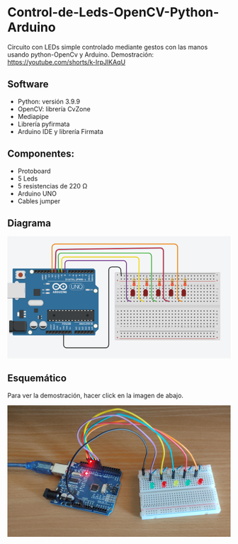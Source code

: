 # Control-de-Leds-OpenCV-Python-Arduino
Circuito con LEDs simple controlado mediante gestos con las manos usando python-OpenCv y Arduino.
Demostración: https://youtube.com/shorts/k-IrpJlKAqU

## Software 
- Python: versión 3.9.9
- OpenCV: librería CvZone
- Mediapipe
- Librería pyfirmata
- Arduino IDE y librería Firmata 

## Componentes:
- Protoboard
- 5 Leds
- 5 resistencias de 220 Ω
- Arduino UNO
- Cables jumper

## Diagrama

![alt text](./Imagenes/diagrama.PNG)

## Esquemático
Para ver la demostración, hacer click en la imagen de abajo.

[<img src="./Imagenes/esquematico.jpg">](https://youtube.com/shorts/k-IrpJlKAqU)